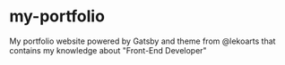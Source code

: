 # my-portfolio
My portfolio website powered by Gatsby and theme from @lekoarts that contains my knowledge about "Front-End Developer"
